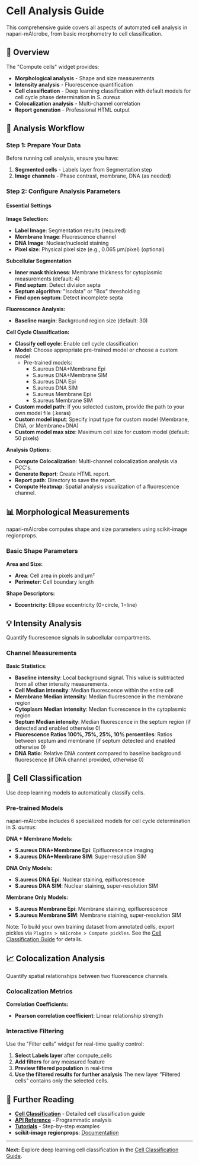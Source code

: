 # Cell Analysis Guide

This comprehensive guide covers all aspects of automated cell analysis in napari-mAIcrobe, from basic morphometry to cell classification.

## 🎯 Overview

The "Compute cells" widget provides:

- **Morphological analysis** - Shape and size measurements
- **Intensity analysis** - Fluorescence quantification
- **Cell classification** - Deep learning classification with default models for cell cycle phase determination in *S. aureus*
- **Colocalization analysis** - Multi-channel correlation
- **Report generation** - Professional HTML output

## 🔬 Analysis Workflow

### Step 1: Prepare Your Data

Before running cell analysis, ensure you have:

1. **Segmented cells** - Labels layer from Segmentation step
2. **Image channels** - Phase contrast, membrane, DNA (as needed)

### Step 2: Configure Analysis Parameters

#### Essential Settings

**Image Selection:**
- **Label Image**: Segmentation results (required)
- **Membrane Image**: Fluorescence channel
- **DNA Image**: Nuclear/nucleoid staining
- **Pixel size**: Physical pixel size (e.g., 0.065 μm/pixel) (optional)

**Subcellular Segmentation**
- **Inner mask thickness**: Membrane thickness for cytoplasmic measurements (default: 4)
- **Find septum**: Detect division septa
- **Septum algorithm**: "Isodata" or "Box" thresholding
- **Find open septum**: Detect incomplete septa

**Fluorescence Analysis:**
- **Baseline margin**: Background region size (default: 30)

**Cell Cycle Classification:**
- **Classify cell cycle**: Enable cell cycle classification
- **Model**: Choose appropriate pre-trained model or choose a custom model
    - Pre-trained models:
        - S.aureus DNA+Membrane Epi
        - S.aureus DNA+Membrane SIM
        - S.aureus DNA Epi
        - S.aureus DNA SIM
        - S.aureus Membrane Epi
        - S.aureus Membrane SIM
- **Custom model path**: If you selected custom, provide the path to your own model file (.keras)
- **Custom model input**: Specify input type for custom model (Membrane, DNA, or Membrane+DNA)
- **Custom model max size**: Maximum cell size for custom model (default: 50 pixels)

**Analysis Options:**
- **Compute Colocalization**: Multi-channel colocalization analysis via PCC's.
- **Generate Report**: Create HTML report.
- **Report path**: Directory to save the report.
- **Compute Heatmap**: Spatial analysis visualization of a fluorescence channel.

## 📊 Morphological Measurements

napari-mAIcrobe computes shape and size parameters using scikit-image regionprops.

### Basic Shape Parameters

**Area and Size:**
- **Area**: Cell area in pixels and μm²
- **Perimeter**: Cell boundary length

**Shape Descriptors:**
- **Eccentricity**: Ellipse eccentricity (0=circle, 1=line)


## 💡 Intensity Analysis

Quantify fluorescence signals in subcellular compartments.

### Channel Measurements

**Basic Statistics:**
- **Baseline intensity**: Local background signal. This value is subtracted from all other intensity measurements.
- **Cell Median intensity**: Median fluorescence within the entire cell
- **Membrane Median intensity**: Median fluorescence in the membrane region
- **Cytoplasm Median intensity**: Median fluorescence in the cytoplasmic region
- **Septum Median intensity**: Median fluorescence in the septum region (if detected and enabled otherwise 0)
- **Fluorescence Ratios 100%, 75%, 25%, 10% percentiles**: Ratios between septum and membrane (if septum detected and enabled otherwise 0)
- **DNA Ratio**: Relative DNA content compared to baseline background fluorescence (if DNA channel provided, otherwise 0)

## 🧠 Cell Classification

Use deep learning models to automatically classify cells.

### Pre-trained Models

napari-mAIcrobe includes 6 specialized models for cell cycle determination in *S. aureus*:

**DNA + Membrane Models:**
- **S.aureus DNA+Membrane Epi**: Epifluorescence imaging
- **S.aureus DNA+Membrane SIM**: Super-resolution SIM

**DNA Only Models:**
- **S.aureus DNA Epi**: Nuclear staining, epifluorescence
- **S.aureus DNA SIM**: Nuclear staining, super-resolution SIM

**Membrane Only Models:**
- **S.aureus Membrane Epi**: Membrane staining, epifluorescence
- **S.aureus Membrane SIM**: Membrane staining, super-resolution SIM

Note: To build your own training dataset from annotated cells, export pickles via `Plugins > mAIcrobe > Compute pickles`. See the [Cell Classification Guide](cell-classification.md) for details.



## 📈 Colocalization Analysis

Quantify spatial relationships between two fluorescence channels.

### Colocalization Metrics

**Correlation Coefficients:**
- **Pearson correlation coefficient**: Linear relationship strength


### Interactive Filtering

Use the "Filter cells" widget for real-time quality control:

1. **Select Labels layer** after compute_cells
2. **Add filters** for any measured feature
3. **Preview filtered population** in real-time
4. **Use the filtered results for further analysis** The new layer "Filtered cells" contains only the selected cells.


## 📖 Further Reading

- **[Cell Classification](cell-classification.md)** - Detailed cell classification guide
- **[API Reference](../api/api-reference.md)** - Programmatic analysis
- **[Tutorials](../tutorials/basic-workflow.md)** - Step-by-step examples
- **scikit-image regionprops**: [Documentation](https://scikit-image.org/docs/stable/api/skimage.measure.html#skimage.measure.regionprops)

---

**Next:** Explore deep learning cell classification in the [Cell Classification Guide](cell-classification.md).
